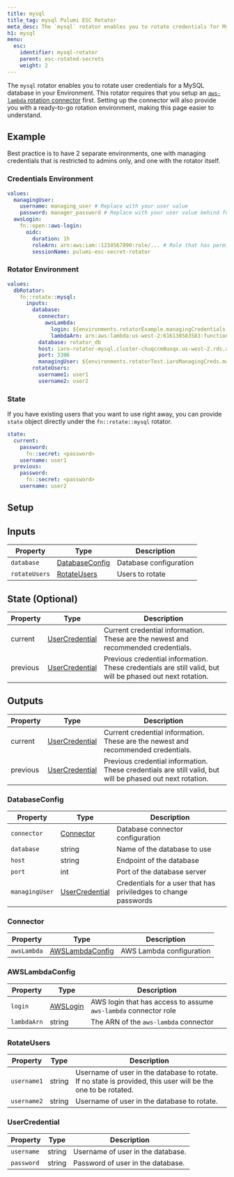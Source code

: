 ```yaml
---
title: mysql
title_tag: mysql Pulumi ESC Rotator
meta_desc: The `mysql` rotator enables you to rotate credentials for MySQL database.
h1: mysql
menu:
  esc:
    identifier: mysql-rotator
    parent: esc-rotated-secrets
    weight: 2
---
```


The `mysql` rotator enables you to rotate user credentials for a MySQL database in your Environment. This rotator requires that you setup an [`aws-lambda` rotation connector](/docs/esc/integrations/rotation-connectors/aws-lambda) first. Setting up the connector will also provide you with a ready-to-go rotation environment, making this page easier to understand.

## Example

Best practice is to have 2 separate environments, one with managing credentials that is restricted to admins only, and one with the rotator itself.

### Credentials Environment

```yaml
values:
  managingUser:
    username: managing_user # Replace with your user value
    password: manager_password # Replace with your user value behind fn::secret
  awsLogin:
    fn::open::aws-login:
      oidc:
        duration: 1h
        roleArn: arn:aws:iam::1234567890:role/... # Role that has permissions to rotate your credentials, setup as part of the aws-lambda rotation connector
        sessionName: pulumi-esc-secret-rotator
```

### Rotator Environment

```yaml
values:
  dbRotator:
    fn::rotate::mysql:
      inputs:
        database:
          connector:
            awsLambda:
              login: ${environments.rotatorExample.managingCredentials.awsLogin} # An implicit import from the above environment (assuming it's called rotatorExample/managingCredentials)
              lambdaArn: arn:aws:lambda:us-west-2:616138583583:function:PulumiEscSecretRotatorLambda-Function-e1c630a
          database: rotator_db
          host: iaro-rotator-mysql.cluster-chuqccm8uxqx.us-west-2.rds.amazonaws.com
          port: 3306
          managingUser: ${environments.rotatorTest.iaroManagingCreds.managingUser} # An implicit import from the above environment (assuming it's called rotatorExample/managingCredentials)
        rotateUsers:
          username1: user1
          username2: user2
```

### State

If you have existing users that you want to use right away, you can provide `state` object directly under the `fn::rotate::mysql` rotator.

```yaml
state:
  current:
    password:
      fn::secret: <password>
    username: user1
  previous:
    password:
      fn::secret: <password>
    username: user2
```

## Setup

## Inputs

| Property      | Type                              | Description            |
|---------------|-----------------------------------|------------------------|
| `database`    | [DatabaseConfig](#databaseconfig) | Database configuration |
| `rotateUsers` | [RotateUsers](#rotateusers)       | Users to rotate        |

## State (Optional)

| Property | Type                              | Description                                                                                               |
|----------|-----------------------------------|-----------------------------------------------------------------------------------------------------------|
| current  | [UserCredential](#usercredential) | Current credential information. These are the newest and recommended credentials.                         |
| previous | [UserCredential](#usercredential) | Previous credential information. These credentials are still valid, but will be phased out next rotation. |

## Outputs

| Property | Type                              | Description                                                                                               |
|----------|-----------------------------------|-----------------------------------------------------------------------------------------------------------|
| current  | [UserCredential](#usercredential) | Current credential information. These are the newest and recommended credentials.                         |
| previous | [UserCredential](#usercredential) | Previous credential information. These credentials are still valid, but will be phased out next rotation. |

### DatabaseConfig

| Property       | Type                                                | Description                                                     |
|----------------|-----------------------------------------------------|-----------------------------------------------------------------|
| `connector`    | [Connector](#connector)                             | Database connector configuration                                |
| `database`     | string                                              | Name of the database to use                                     |
| `host`         | string                                              | Endpoint of the database                                        |
| `port`         | int                                                 | Port of the database server                                     |
| `managingUser` | [UserCredential](#usercredential)                   | Credentials for a user that has priviledges to change passwords |

### Connector

| Property    | Type                                                | Description                      |
|-------------|-----------------------------------------------------|----------------------------------|
| `awsLambda` | [AWSLambdaConfig](#awslambdaconfig)                 | AWS Lambda configuration         |

### AWSLambdaConfig

| Property    | Type                                                                  | Description                                                     |
|-------------|-----------------------------------------------------------------------|-----------------------------------------------------------------|
| `login`     | [AWSLogin](/docs/esc/integrations/dynamic-login-credentials/aws-login) | AWS login that has access to assume `aws-lambda` connector role |
| `lambdaArn` | string                                                                | The ARN of the `aws-lambda` connector                           |

### RotateUsers

| Property    | Type   | Description                                                                                                   |
|-------------|--------|---------------------------------------------------------------------------------------------------------------|
| `username1` | string | Username of user in the database to rotate. If no state is provided, this user will be the one to be rotated. |
| `username2` | string | Username of user in the database to rotate.                                                                   |

### UserCredential

| Property   | Type   | Description                       |
|------------|--------|-----------------------------------|
| `username` | string | Username of user in the database. |
| `password` | string | Password of user in the database. |
